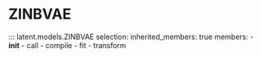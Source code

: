 # ZINBVAE

::: latent.models.ZINBVAE
    selection:
        inherited_members: true
        members:
            - __init__
            - call
            - compile
            - fit
            - transform
